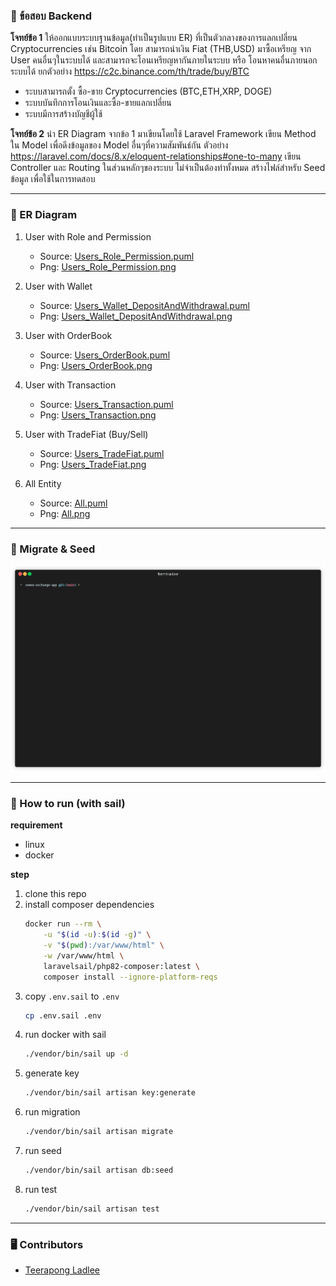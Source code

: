 ### 📌 ข้อสอบ Backend

**โจทย์ข้อ 1** ให้ออกแบบระบบฐานข้อมูล(ทำเป็นรูปแบบ ER) ที่เป็นตัวกลางของการแลกเปลี่ยน Cryptocurrencies เช่น Bitcoin โดย สามารถนำเงิน Fiat (THB,USD) มาซื้อเหรียญ จาก User คนอื่นๆในระบบได้ และสามารถจะโอนเหรียญหากันภายในระบบ หรือ โอนหาคนอื่นภายนอกระบบได้
ยกตัวอย่าง https://c2c.binance.com/th/trade/buy/BTC

- ระบบสามารถตั้ง ซื้อ-ขาย Cryptocurrencies (BTC,ETH,XRP, DOGE)
- ระบบบันทึกการโอนเงินและซื้อ-ขายแลกเปลี่ยน
- ระบบมีการสร้างบัญชีผู้ใช้

**โจทย์ข้อ 2** นำ ER Diagram จากข้อ 1 มาเขียนโดยใช้ Laravel Framework
เขียน Method ใน Model เพื่อดึงข้อมูลของ Model อื่นๆที่ความสัมพันธ์กัน ตัวอย่าง https://laravel.com/docs/8.x/eloquent-relationships#one-to-many
เขียน Controller และ Routing ในส่วนหลักๆของระบบ ไม่จำเป็นต้องทำทั้งหมด
สร้างไฟล์สำหรับ Seed ข้อมูล เพื่อใช้ในการทดสอบ

---

### 🌈 ER Diagram
1. User with Role and Permission
    - Source: [Users_Role_Permission.puml](./design/diagrams/er/Users_Role_Permission.puml)
    - Png: [Users_Role_Permission.png](./design/diagrams/png/Users_Role_Permission.png)

2. User with Wallet
    - Source: [Users_Wallet_DepositAndWithdrawal.puml](./design/diagrams/er/Users_Wallet_DepositAndWithdrawal.puml)
    - Png: [Users_Wallet_DepositAndWithdrawal.png](./design/diagrams/png/Users_Wallet_DepositAndWithdrawal.png)

3. User with OrderBook
    - Source: [Users_OrderBook.puml](./design/diagrams/er/Users_OrderBook.puml)
    - Png: [Users_OrderBook.png](./design/diagrams/png/Users_OrderBook.png)

4. User with Transaction
    - Source: [Users_Transaction.puml](./design/diagrams/er/Users_Transaction.puml)
    - Png: [Users_Transaction.png](./design/diagrams/png/Users_Transaction.png)

5. User with TradeFiat (Buy/Sell)
    - Source: [Users_TradeFiat.puml](./design/diagrams/er/Users_TradeFiat.puml)
    - Png: [Users_TradeFiat.png](./design/diagrams/png/Users_TradeFiat.png)

6. All Entity
    - Source: [All.puml](./design/diagrams/er/All.puml)
    - Png: [All.png](./design/diagrams/png/All.png)

---

### 📌 Migrate & Seed

![](./render1693010805513.gif)

---

### 📝 How to run (with sail)
**requirement**
- linux
- docker

**step**
1. clone this repo
2. install composer dependencies
    ```sh
    docker run --rm \
        -u "$(id -u):$(id -g)" \
        -v "$(pwd):/var/www/html" \
        -w /var/www/html \
        laravelsail/php82-composer:latest \
        composer install --ignore-platform-reqs
    ```
3. copy `.env.sail` to `.env`
    ```sh
    cp .env.sail .env
    ```
4. run docker with sail
    ```sh
    ./vendor/bin/sail up -d
    ```
5. generate key
    ```sh
    ./vendor/bin/sail artisan key:generate
    ```
6. run migration
    ```sh
    ./vendor/bin/sail artisan migrate
    ```
7. run seed
    ```sh
    ./vendor/bin/sail artisan db:seed
    ```
8. run test
    ```sh
    ./vendor/bin/sail artisan test
    ```

---

### 🖥️ Contributors
- [Teerapong Ladlee](https://github.com/xemoe)
